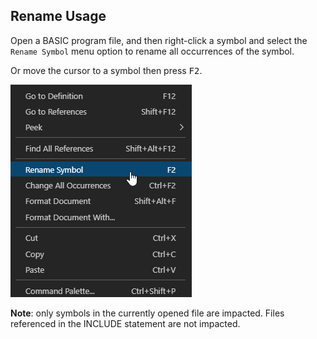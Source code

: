 ## Rename Usage

Open a BASIC program file, and then right-click a symbol and select the `Rename Symbol` menu option to rename all occurrences of the symbol.

Or move the cursor to a symbol then press <kbd>F2</kbd>.

![Rename](../img/rename_pallette.png)

**Note**: only symbols in the currently opened file are impacted. Files referenced in the INCLUDE statement are not impacted.

